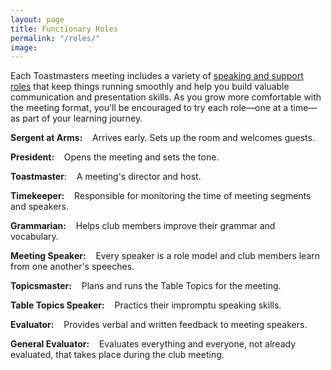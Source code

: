 ```yaml
---
layout: page
title: Functionary Roles
permalink: "/roles/"
image: 
---
```


Each Toastmasters meeting includes a variety of [speaking and support roles](https://www.toastmasters.org/membership/club-meeting-roles/) that keep things running smoothly and help you build valuable communication and presentation skills.
As you grow more comfortable with the meeting format, you'll be encouraged to try each role—one at a time—as part of your learning journey.




**Sergent at Arms:**&nbsp;&nbsp;&nbsp; Arrives early. Sets up the room and welcomes guests.

**President:**&nbsp;&nbsp;&nbsp; Opens the meeting and sets the tone.

**Toastmaster**:&nbsp;&nbsp;&nbsp; A meeting's director and host. 

**Timekeeper:**&nbsp;&nbsp;&nbsp; Responsible for monitoring the time of meeting segments and speakers.

**Grammarian:**&nbsp;&nbsp;&nbsp; Helps club members improve their grammar and vocabulary. 

**Meeting Speaker:**&nbsp;&nbsp;&nbsp;  Every speaker is a role model and club members learn from one another's speeches.

**Topicsmaster:**&nbsp;&nbsp;&nbsp; Plans and runs the Table Topics for the meeting.

**Table Topics Speaker:**&nbsp;&nbsp;&nbsp; Practics their impromptu speaking skills.

**Evaluator:**&nbsp;&nbsp;&nbsp; Provides verbal and written feedback to meeting speakers.

**General Evaluator:**&nbsp;&nbsp;&nbsp; Evaluates everything and everyone, not already evaluated, that takes place during the club meeting.

